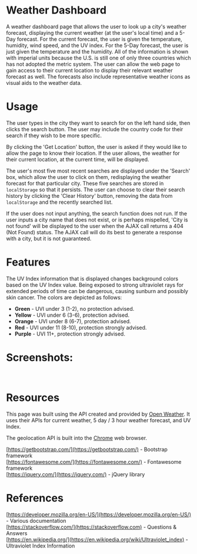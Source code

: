 # Weather Dashboard
A weather dashboard page that allows the user to look up a city's weather forecast, displaying the current weather (at the user's local time) and a 5-Day forecast. For the current forecast, the user is given the temperature, humidity, wind speed, and the UV index. For the 5-Day forecast, the user is just given the temperature and the humidity. All of the information is shown with imperial units because the U.S. is still one of only three countries which has not adopted the metric system. The user can allow the web page to gain access to their current location to display their relevant weather forecast as well. The forecasts also include representative weather icons as visual aids to the weather data.

# Usage
The user types in the city they want to search for on the left hand side, then clicks the search button. The user may include the country code for their search if they wish to be more specific.

By clicking the 'Get Location' button, the user is asked if they would like to allow the page to know their location. If the user allows, the weather for their current location, at the current time, will be displayed.

The user's most five most recent searches are displayed under the 'Search' box, which allow the user to click on them, redisplaying the weather forecast for that particular city. These five searches are stored in `localStorage` so that it persists. The user can choose to clear their search history by clicking the 'Clear History' button, removing the data from `localStorage` and the recently searched list.

If the user does not input anything, the search function does not run. If the user inputs a city name that does not exist, or is perhaps mispelled, 'City is not found' will be displayed to the user when the AJAX call returns a 404 (Not Found) status. The AJAX call will do its best to generate a response with a city, but it is not guaranteed.

# Features
The UV Index information that is displayed changes background colors based on the UV Index value. Being exposed to strong ultraviolet rays for extended periods of time can be dangerous, causing sunburn and possibly skin cancer. The colors are depicted as follows:
* **Green** - UVI under 3 (1-2), no protection advised.
* **Yellow** - UVI under 6 (3-6), protection advised.
* **Orange** - UVI under 8 (6-7), protection advised.
* **Red** - UVI under 11 (8-10), protection strongly advised.
* **Purple** - UVI 11+, protection strongly advised.

# Screenshots:
<img src="">

<img src="">

# Resources
This page was built using the API created and provided by [Open Weather](https://openweathermap.org/). It uses their APIs for current weather, 5 day / 3 hour weather forecast, and UV Index.

The geolocation API is built into the [Chrome](https://www.google.com/chrome/) web browser.

[https://getbootstrap.com/](https://getbootstrap.com/) - Bootstrap framework <br>
[https://fontawesome.com/](https://fontawesome.com/) - Fontawesome framework <br>
[https://jquery.com/](https://jquery.com/) - jQuery library <br>

# References
[https://developer.mozilla.org/en-US/](https://developer.mozilla.org/en-US/) - Various documentation <br>
[https://stackoverflow.com/](https://stackoverflow.com) - Questions & Answers <br>
[https://en.wikipedia.org/](https://en.wikipedia.org/wiki/Ultraviolet_index) - Ultraviolet Index Information
